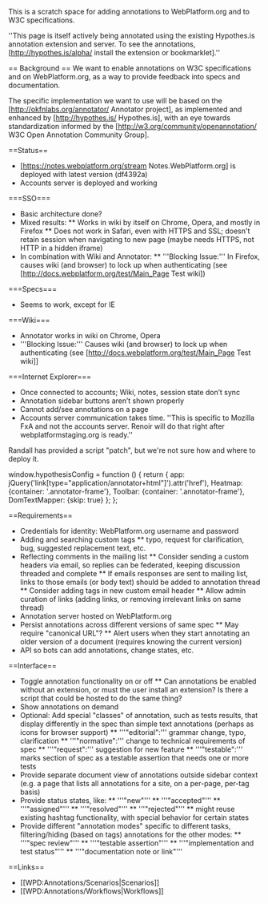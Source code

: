 This is a scratch space for adding annotations to WebPlatform.org and to W3C specifications.

''This page is itself actively being annotated using the existing Hypothes.is annotation extension and server. To see the annotations,  [http://hypothes.is/alpha/ install the extension or bookmarklet].''

== Background ==
We want to enable annotations on W3C specifications and on WebPlatform.org, as a way to provide feedback into specs and documentation.

The specific implementation we want to use will be based on the [http://okfnlabs.org/annotator/ Annotator project], as implemented and enhanced by [http://hypothes.is/ Hypothes.is], with an eye towards standardization informed by the [http://w3.org/community/openannotation/ W3C Open Annotation Community Group].

==Status==
* [https://notes.webplatform.org/stream Notes.WebPlatform.org] is deployed with latest version (df4392a)
* Accounts server is deployed and working

===SSO===
* Basic architecture done?
* Mixed results:
** Works in wiki by itself on Chrome, Opera, and mostly in Firefox
** Does not work in Safari, even with HTTPS and SSL; doesn't retain session when navigating to new page (maybe needs HTTPS, not HTTP in a hidden iframe)
* In combination with Wiki and Annotator:
** '''Blocking Issue:''' In Firefox, causes wiki (and browser) to lock up when authenticating (see [http://docs.webplatform.org/test/Main_Page Test wiki])

===Specs===
* Seems to work, except for IE

===Wiki===
* Annotator works in wiki on Chrome, Opera
* '''Blocking Issue:''' Causes wiki (and browser) to lock up when authenticating (see [http://docs.webplatform.org/test/Main_Page Test wiki]]

===Internet Explorer===
* Once connected to accounts; Wiki, notes, session state don’t sync
* Annotation sidebar buttons aren’t shown properly
* Cannot add/see annotations on a page
* Accounts server communication takes time. ''This is specific to Mozilla FxA and not the accounts server. Renoir will do that right after webplatformstaging.org is ready.''

Randall has provided a script "patch", but we're not sure how and where to deploy it.

 window.hypothesisConfig = function () {
   return {
     app: jQuery('link[type="application/annotator+html"]').attr('href'),
     Heatmap: {container: '.annotator-frame'},
     Toolbar: {container: '.annotator-frame'},
     DomTextMapper: {skip: true}
   };
 };

==Requirements==
* Credentials for identity: WebPlatform.org username and password
* Adding and searching custom tags
** typo, request for clarification, bug, suggested replacement text, etc.
* Reflecting comments in the mailing list
** Consider sending a custom headers via email, so replies can be federated, keeping discussion threaded and complete
** If emails responses are sent to mailing list, links to those emails (or body text) should be added to annotation thread
** Consider adding tags in new custom email header
** Allow admin curation of links (adding links, or removing irrelevant links on same thread)
* Annotation server hosted on WebPlatform.org
* Persist annotations across different versions of same spec
** May require "canonical URL"?
** Alert users when they start annotating an older version of a document (requires knowing the current version)
* API so bots can add annotations, change states, etc.

==Interface==
* Toggle annotation functionality on or off
** Can annotations be enabled without an extension, or must the user install an extension? Is there a script that could be hosted to do the same thing?
* Show annotations on demand
* Optional: Add special "classes" of annotation, such as tests results, that display differently in the spec than simple text annotations (perhaps as icons for browser support)
** '''"editorial":''' grammar change, typo, clarification
** '''"normative":''' change to technical requirements of spec
** '''"request":''' suggestion for new feature
** '''"testable":''' marks section of spec as a testable assertion that needs one or more tests
* Provide separate document view of annotations outside sidebar context (e.g. a page that lists all annotations for a site, on a per-page, per-tag basis)
* Provide status states, like:
** '''"new"''' 
** '''"accepted"''' 
** '''"assigned"''' 
** '''"resolved"''' 
** '''"rejected"''' 
** might reuse existing hashtag functionality, with special behavior for certain states
* Provide different "annotation modes" specific to different tasks, filtering/hiding (based on tags) annotations for the other modes:
** '''"spec review"''' 
** '''"testable assertion"''' 
** '''"implementation and test status"''' 
** '''"documentation note or link"'''

==Links==
* [[WPD:Annotations/Scenarios|Scenarios]]
* [[WPD:Annotations/Workflows|Workflows]]